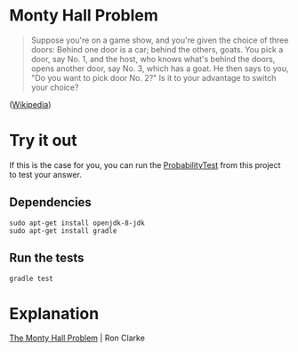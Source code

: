 # Monty Hall Problem
> Suppose you're on a game show, and you're given the choice of three doors: Behind one door is a car; behind the others, goats. You pick a door, say No. 1, and the host, who knows what's behind the doors, opens another door, say No. 3, which has a goat. He then says to you, "Do you want to pick door No. 2?" Is it to your advantage to switch your choice?

([Wikipedia](https://en.wikipedia.org/wiki/Monty_Hall_problem))

# Try it out
If this is the case for you, you can run the [ProbabilityTest](https://github.com/jmewes/MontyHallProblem/blob/master/src/test/java/ProbabilityTest.java) from this project to test your answer.
## Dependencies
```
sudo apt-get install openjdk-8-jdk
sudo apt-get install gradle
```
## Run the tests
```
gradle test
```

# Explanation
[The Monty Hall Problem](https://www.youtube.com/watch?v=mhlc7peGlGg) | Ron Clarke
